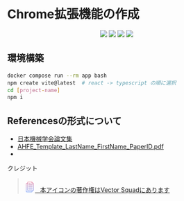 # Chrome拡張機能の作成
<div align="center">

[![](https://shields.io/badge/TypeScript-1a1a1a?logo=typescript)](https://www.typescriptlang.org/)
[![](https://shields.io/badge/React-00011b?logo=react)](https://react.dev)
[![](https://shields.io/badge/vite-gray?logo=vite)](https://vite.dev/)
[![](https://shields.io/badge/ChakraUI-fee?logo=chakra-ui)](https://chakra-ui.com)

</div>

## 環境構築
```bash
docker compose run --rm app bash
npm create vite@latest  # react -> typescript の順に選択
cd [project-name]
npm i
```

## Referencesの形式について
- [日本機械学会論文集](https://www.jsme.or.jp/publish/transact/for-authors.html#:~:text=web%E3%82%B5%E3%82%A4%E3%83%88)
- [AHFE_Template_LastName_FirstName_PaperID.pdf](http://ahfe.org/files/AHFE_Template_LastName_FirstName_PaperID.pdf)
- 

クレジット
> <a href="https://jp.freepik.com/icon/papers_7680177"><img src="./images/logo_64x64.png" width=24 style="margin-top: 8px" /> &nbsp; 本アイコンの著作権はVector Squadにあります</a>

> 